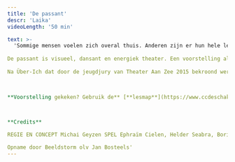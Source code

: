 ```yaml
---
title: 'De passant'
descr: 'Laika'
videoLength: '50 min'

text: >-
  'Sommige mensen voelen zich overal thuis. Anderen zijn er hun hele leven naar op zoek, zwervend van hot naar her, vol verlangen naar een plek om te blijven en eindelijk thuis te komen. Maar wat is dat eigenlijk, thuis?  
  
De passant is visueel, dansant en energiek theater. Een voorstelling als een partituur, bestaande uit losse noten die zich gaandeweg op elkaar afstemmen en aan het eind muziek worden.  
  
Na Über-Ich dat door de jeugdjury van Theater Aan Zee 2015 bekroond werd met de Mu-zee-um-prijs gaat regisseur Michai Geyzen opnieuw aan de slag met dezelfde acteurs, omdat ze samen een steengoede ploeg zijn.

‍

**Voorstelling gekeken? Gebruik de** [**lesmap**](https://www.ccdeschakel.be/cms_files/File/lesmap%20De%20passant.pdf) **voor nog meer plezier.**

‍

**Credits**

REGIE EN CONCEPT Michai Geyzen SPEL Ephraïm Cielen, Helder Seabra, Boris VanSeveren, Robbert Vervloet MUZIEK Ephraïm Cielen KOSTUUMS Vick Verachtert DECOR Stef Stessel LICHT Pieter Smet DRAMATURGIE Mieke Versyp TECHNIEK Thomas Stevens, Rik Van Gysegem

Opname door Beeldstorm olv Jan Bosteels'
---
```


